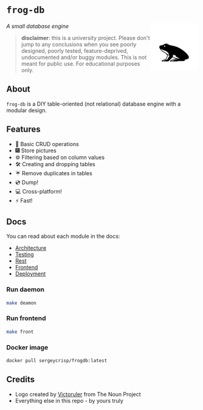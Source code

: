 # `frog-db`

<img align="right" width="125" height="125" src="./img/logo.svg">

_A small database engine_

> **disclaimer**: this is a university project. Please don't jump to any conclusions when you see
> poorly designed, poorly tested, feature-deprived, undocumented and/or buggy modules.
> This is not meant for public use. For educational purposes only.

## About

`frog-db` is a DIY table-oriented (not relational) database engine with a modular design.

## Features

- :floppy_disk: Basic CRUD operations
- :fireworks: Store pictures
- :gear: Filtering based on column values
- :hammer_and_wrench: Creating and dropping tables
- :umbrella: Remove duplicates in tables
- :cd: Dump!
- :computer: Cross-platform!
- :zap: Fast!

## Docs

You can read about each module in the docs:

- [Architecture](./docs/architecture.md)
- [Testing](./docs/testing.md)
- [Rest](./docs/rest.md)
- [Frontend](./docs/deploy.md)
- [Deployment](./docs/deploy.md)

### Run daemon

```bash
make deamon
```

### Run frontend

```bash
make front
```

### Docker image

```bash
docker pull sergeycrisp/frogdb:latest
```

## Credits

- Logo created by [Victoruler](https://thenounproject.com/victorulerz/) from The Noun Project
- Everything else in this repo - by yours truly

